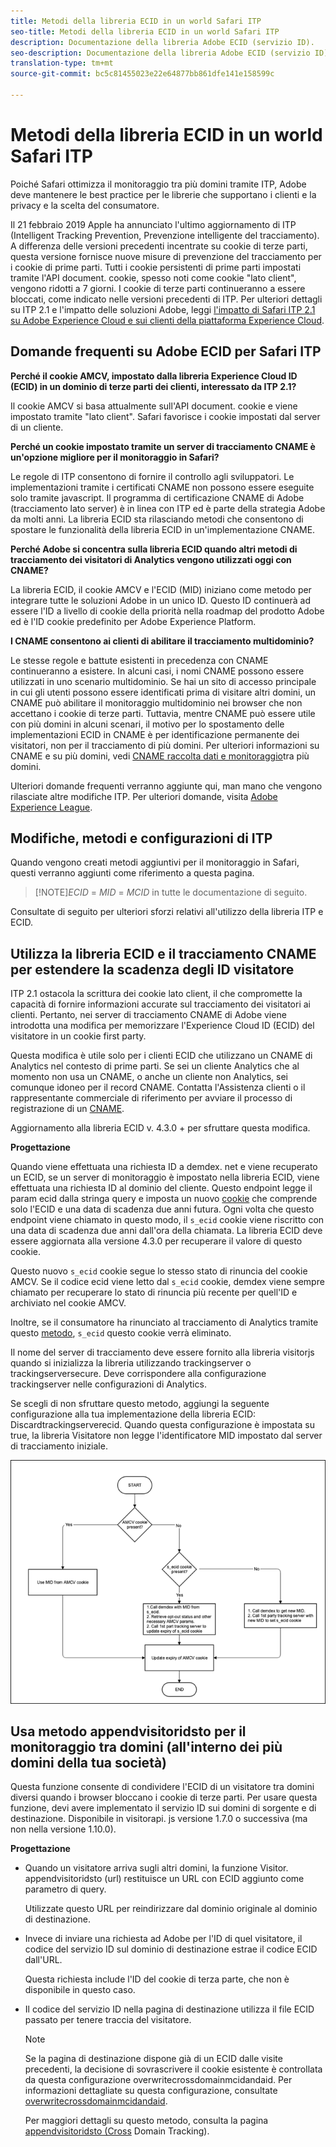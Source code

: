 ```yaml
---
title: Metodi della libreria ECID in un world Safari ITP
seo-title: Metodi della libreria ECID in un world Safari ITP
description: Documentazione della libreria Adobe ECID (servizio ID).
seo-description: Documentazione della libreria Adobe ECID (servizio ID).
translation-type: tm+mt
source-git-commit: bc5c81455023e22e64877bb861dfe141e158599c

---
```



# Metodi della libreria ECID in un world Safari ITP

Poiché Safari ottimizza il monitoraggio tra più domini tramite ITP, Adobe deve mantenere le best practice per le librerie che supportano i clienti e la privacy e la scelta del consumatore.

Il 21 febbraio 2019 Apple ha annunciato l&#39;ultimo aggiornamento di ITP (Intelligent Tracking Prevention, Prevenzione intelligente del tracciamento). A differenza delle versioni precedenti incentrate su cookie di terze parti, questa versione fornisce nuove misure di prevenzione del tracciamento per i cookie di prime parti. Tutti i cookie persistenti di prime parti impostati tramite l&#39;API document. cookie, spesso noti come cookie &quot;lato client&quot;, vengono ridotti a 7 giorni. I cookie di terze parti continueranno a essere bloccati, come indicato nelle versioni precedenti di ITP. Per ulteriori dettagli su ITP 2.1 e l&#39;impatto delle soluzioni Adobe, leggi [l&#39;impatto di Safari ITP 2.1 su Adobe Experience Cloud e sui clienti della piattaforma Experience Cloud](https://medium.com/adobetech/safari-itp-2-1-impact-on-adobe-experience-cloud-customers-9439cecb55ac).

## Domande frequenti su Adobe ECID per Safari ITP

**Perché il cookie AMCV, impostato dalla libreria Experience Cloud ID (ECID) in un dominio di terze parti dei clienti, interessato da ITP 2.1?**

Il cookie AMCV si basa attualmente sull&#39;API document. cookie e viene impostato tramite &quot;lato client&quot;. Safari favorisce i cookie impostati dal server di un cliente.

**Perché un cookie impostato tramite un server di tracciamento CNAME è un&#39;opzione migliore per il monitoraggio in Safari?**

Le regole di ITP consentono di fornire il controllo agli sviluppatori. Le implementazioni tramite i certificati CNAME non possono essere eseguite solo tramite javascript. Il programma di certificazione CNAME di Adobe (tracciamento lato server) è in linea con ITP ed è parte della strategia Adobe da molti anni. La libreria ECID sta rilasciando metodi che consentono di spostare le funzionalità della libreria ECID in un&#39;implementazione CNAME.

**Perché Adobe si concentra sulla libreria ECID quando altri metodi di tracciamento dei visitatori di Analytics vengono utilizzati oggi con CNAME?**

La libreria ECID, il cookie AMCV e l&#39;ECID (MID) iniziano come metodo per integrare tutte le soluzioni Adobe in un unico ID. Questo ID continuerà ad essere l&#39;ID a livello di cookie della priorità nella roadmap del prodotto Adobe ed è l&#39;ID cookie predefinito per Adobe Experience Platform.

**I CNAME consentono ai clienti di abilitare il tracciamento multidominio?**

Le stesse regole e battute esistenti in precedenza con CNAME continueranno a esistere. In alcuni casi, i nomi CNAME possono essere utilizzati in uno scenario multidominio. Se hai un sito di accesso principale in cui gli utenti possono essere identificati prima di visitare altri domini, un CNAME può abilitare il monitoraggio multidominio nei browser che non accettano i cookie di terze parti. Tuttavia, mentre CNAME può essere utile con più domini in alcuni scenari, il motivo per lo spostamento delle implementazioni ECID in CNAME è per identificazione permanente dei visitatori, non per il tracciamento di più domini. Per ulteriori informazioni su CNAME e su più domini, vedi [CNAME raccolta dati e monitoraggio](/help/reference/analytics-reference/cname.md)tra più domini.

Ulteriori domande frequenti verranno aggiunte qui, man mano che vengono rilasciate altre modifiche ITP. Per ulteriori domande, visita [Adobe Experience League](https://experienceleague.adobe.com/#recommended/solutions/analytics).

## Modifiche, metodi e configurazioni di ITP

Quando vengono creati metodi aggiuntivi per il monitoraggio in Safari, questi verranno aggiunti come riferimento a questa pagina.

>[!NOTE]*ECID* = *MID* = *MCID* in tutte le documentazione di seguito.

Consultate di seguito per ulteriori sforzi relativi all&#39;utilizzo della libreria ITP e ECID.

## Utilizza la libreria ECID e il tracciamento CNAME per estendere la scadenza degli ID visitatore

ITP 2.1 ostacola la scrittura dei cookie lato client, il che compromette la capacità di fornire informazioni accurate sul tracciamento dei visitatori ai clienti. Pertanto, nei server di tracciamento CNAME di Adobe viene introdotta una modifica per memorizzare l&#39;Experience Cloud ID (ECID) del visitatore in un cookie first party.

Questa modifica è utile solo per i clienti ECID che utilizzano un CNAME di Analytics nel contesto di prime parti. Se sei un cliente Analytics che al momento non usa un CNAME, o anche un cliente non Analytics, sei comunque idoneo per il record CNAME. Contatta l&#39;Assistenza clienti o il rappresentante commerciale di riferimento per avviare il processo di registrazione di un [CNAME](https://marketing.adobe.com/resources/help/en_US/whitepapers/first_party_cookies/adobe_managed_cert_pgm.html).

Aggiornamento alla libreria ECID v. 4.3.0 + per sfruttare questa modifica.

**Progettazione**

Quando viene effettuata una richiesta ID a demdex. net e viene recuperato un ECID, se un server di monitoraggio è impostato nella libreria ECID, viene effettuata una richiesta ID al dominio del cliente. Questo endpoint legge il param ecid dalla stringa query e imposta un nuovo [cookie](/help/introduction/cookies.md) che comprende solo l&#39;ECID e una data di scadenza due anni futura. Ogni volta che questo endpoint viene chiamato in questo modo, il `s_ecid` cookie viene riscritto con una data di scadenza due anni dall&#39;ora della chiamata. La libreria ECID deve essere aggiornata alla versione 4.3.0 per recuperare il valore di questo cookie.

Questo nuovo `s_ecid` cookie segue lo stesso stato di rinuncia del cookie AMCV. Se il codice ecid viene letto dal `s_ecid` cookie, demdex viene sempre chiamato per recuperare lo stato di rinuncia più recente per quell&#39;ID e archiviato nel cookie AMCV.

Inoltre, se il consumatore ha rinunciato al tracciamento di Analytics tramite questo [metodo](https://marketing.adobe.com/resources/help/en_US/sc/implement/opt_out_link.html), `s_ecid` questo cookie verrà eliminato.

Il nome del server di tracciamento deve essere fornito alla libreria visitorjs quando si inizializza la libreria utilizzando trackingserver o trackingserversecure. Deve corrispondere alla configurazione trackingserver nelle configurazioni di Analytics.

Se scegli di non sfruttare questo metodo, aggiungi la seguente configurazione alla tua implementazione della libreria ECID: Discardtrackingserverecid. Quando questa configurazione è impostata su true, la libreria Visitatore non legge l&#39;identificatore MID impostato dal server di tracciamento iniziale.

![](assets/itp-proposal-v1.png)

## Usa metodo appendvisitoridsto per il monitoraggio tra domini (all&#39;interno dei più domini della tua società)

Questa funzione consente di condividere l&#39;ECID di un visitatore tra domini diversi quando i browser bloccano i cookie di terze parti. Per usare questa funzione, devi avere implementato il servizio ID sui domini di sorgente e di destinazione. Disponibile in visitorapi. js versione 1.7.0 o successiva (ma non nella versione 1.10.0).

**Progettazione**

* Quando un visitatore arriva sugli altri domini, la funzione Visitor. appendvisitoridsto (url) restituisce un URL con ECID aggiunto come parametro di query.

   Utilizzate questo URL per reindirizzare dal dominio originale al dominio di destinazione.

* Invece di inviare una richiesta ad Adobe per l&#39;ID di quel visitatore, il codice del servizio ID sul dominio di destinazione estrae il codice ECID dall&#39;URL.

   Questa richiesta include l&#39;ID del cookie di terza parte, che non è disponibile in questo caso.

* Il codice del servizio ID nella pagina di destinazione utilizza il file ECID passato per tenere traccia del visitatore.

   >[!NOTE]
   >Se la pagina di destinazione dispone già di un ECID dalle visite precedenti, la decisione di sovrascrivere il cookie esistente è controllata da questa configurazione overwritecrossdomainmcidandaid. Per informazioni dettagliate su questa configurazione, consultate [overwritecrossdomainmcidandaid](/help/library/function-vars/overwrite-visitor-id.md).
   >
   >Per maggiori dettagli su questo metodo, consulta la pagina [appendvisitoridsto (Cross](/help/library/get-set/appendvisitorid.md) Domain Tracking).
